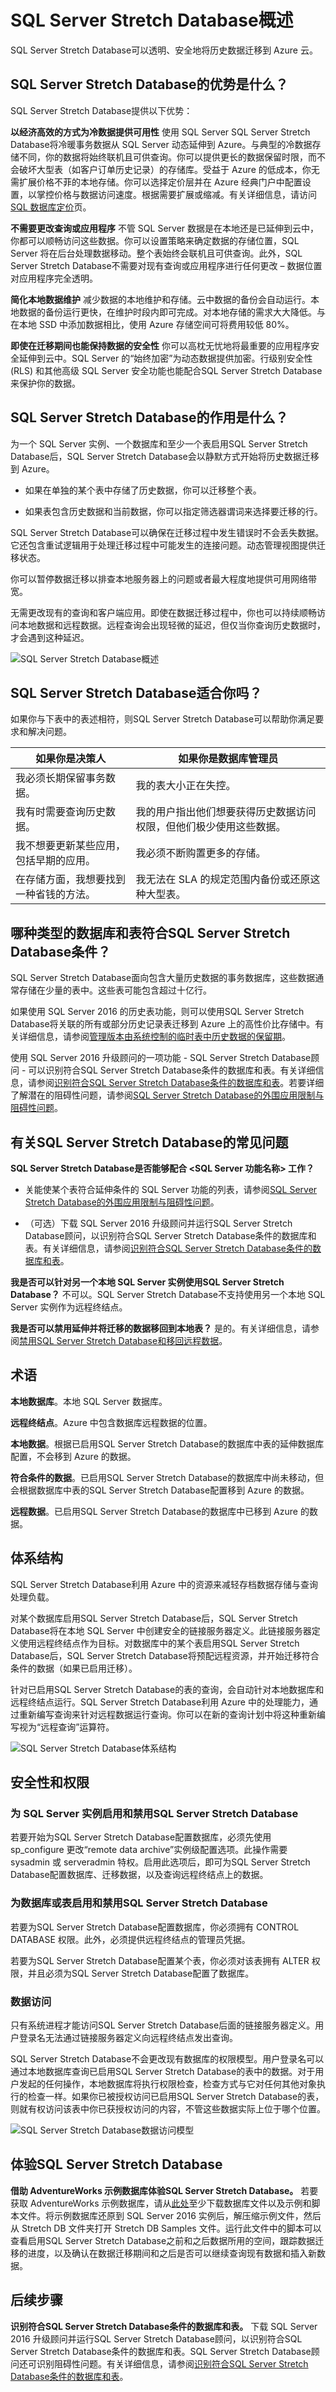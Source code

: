 <!-- Remove azure portal -->
<properties
	pageTitle="SQL Server Stretch Database概述 | Azure"
	description="了解SQL Server Stretch Database如何透明、安全地将历史数据迁移到 Azure 云。"
	services="sql-server-stretch-database"
	documentationCenter=""
	authors="douglasl"
	manager="jhubbard"
	editor="monicar"/>

<tags
	ms.service="sql-server-stretch-database"
	ms.date="02/26/2016"
	wacn.date="03/10/2016"/>

# SQL Server Stretch Database概述

SQL Server Stretch Database可以透明、安全地将历史数据迁移到 Azure 云。

## SQL Server Stretch Database的优势是什么？
SQL Server Stretch Database提供以下优势：

**以经济高效的方式为冷数据提供可用性**
使用 SQL Server SQL Server Stretch Database将冷暖事务数据从 SQL Server 动态延伸到 Azure。与典型的冷数据存储不同，你的数据将始终联机且可供查询。你可以提供更长的数据保留时限，而不会破坏大型表（如客户订单历史记录）的存储库。受益于 Azure 的低成本，你无需扩展价格不菲的本地存储。你可以选择定价层并在 Azure 经典门户中配置设置，以掌控价格与数据访问速度。根据需要扩展或缩减。有关详细信息，请访问 [SQL 数据库定价](/home/features/sql-database/pricing/)页。

**不需要更改查询或应用程序**
不管 SQL Server 数据是在本地还是已延伸到云中，你都可以顺畅访问这些数据。你可以设置策略来确定数据的存储位置，SQL Server 将在后台处理数据移动。整个表始终会联机且可供查询。此外，SQL Server Stretch Database不需要对现有查询或应用程序进行任何更改 – 数据位置对应用程序完全透明。

**简化本地数据维护**
减少数据的本地维护和存储。云中数据的备份会自动运行。本地数据的备份运行更快，在维护时段内即可完成。对本地存储的需求大大降低。与在本地 SSD 中添加数据相比，使用 Azure 存储空间可将费用较低 80%。

**即使在迁移期间也能保持数据的安全性**
你可以高枕无忧地将最重要的应用程序安全延伸到云中。SQL Server 的“始终加密”为动态数据提供加密。行级别安全性 (RLS) 和其他高级 SQL Server 安全功能也能配合SQL Server Stretch Database来保护你的数据。

## SQL Server Stretch Database的作用是什么？
为一个 SQL Server 实例、一个数据库和至少一个表启用SQL Server Stretch Database后，SQL Server Stretch Database会以静默方式开始将历史数据迁移到 Azure。

-   如果在单独的某个表中存储了历史数据，你可以迁移整个表。

-   如果表包含历史数据和当前数据，你可以指定筛选器谓词来选择要迁移的行。

SQL Server Stretch Database可以确保在迁移过程中发生错误时不会丢失数据。它还包含重试逻辑用于处理迁移过程中可能发生的连接问题。动态管理视图提供迁移状态。

你可以暂停数据迁移以排查本地服务器上的问题或者最大程度地提供可用网络带宽。

无需更改现有的查询和客户端应用。即使在数据迁移过程中，你也可以持续顺畅访问本地数据和远程数据。远程查询会出现轻微的延迟，但仅当你查询历史数据时，才会遇到这种延迟。

![SQL Server Stretch Database概述][StretchOverviewImage1]

## SQL Server Stretch Database适合你吗？
如果你与下表中的表述相符，则SQL Server Stretch Database可以帮助你满足要求和解决问题。

|如果你是决策人|如果你是数据库管理员|
|------------------------------|-------------------|
|我必须长期保留事务数据。|我的表大小正在失控。|
|我有时需要查询历史数据。|我的用户指出他们想要获得历史数据访问权限，但他们极少使用这些数据。|
|我不想要更新某些应用，包括早期的应用。|我必须不断购置更多的存储。|
|在存储方面，我想要找到一种省钱的方法。|我无法在 SLA 的规定范围内备份或还原这种大型表。|

## 哪种类型的数据库和表符合SQL Server Stretch Database条件？
SQL Server Stretch Database面向包含大量历史数据的事务数据库，这些数据通常存储在少量的表中。这些表可能包含超过十亿行。

如果使用 SQL Server 2016 的历史表功能，则可以使用SQL Server Stretch Database将关联的所有或部分历史记录表迁移到 Azure 上的高性价比存储中。有关详细信息，请参阅[管理版本由系统控制的临时表中历史数据的保留期](https://msdn.microsoft.com/zh-cn/library/mt637341.aspx)。

使用 SQL Server 2016 升级顾问的一项功能 - SQL Server Stretch Database顾问 - 可以识别符合SQL Server Stretch Database条件的数据库和表。有关详细信息，请参阅[识别符合SQL Server Stretch Database条件的数据库和表](/documentation/articles/sql-server-stretch-database-identify-databases/)。若要详细了解潜在的阻碍性问题，请参阅[SQL Server Stretch Database的外围应用限制与阻碍性问题](/documentation/articles/sql-server-stretch-database-limitations/)。

## <a name="FAQ"></a>有关SQL Server Stretch Database的常见问题
**SQL Server Stretch Database是否能够配合 &lt;SQL Server 功能名称&gt; 工作？**
-   关能使某个表符合延伸条件的 SQL Server 功能的列表，请参阅[SQL Server Stretch Database的外围应用限制与阻碍性问题](/documentation/articles/sql-server-stretch-database-limitations/)。

-   （可选）下载 SQL Server 2016 升级顾问并运行SQL Server Stretch Database顾问，以识别符合SQL Server Stretch Database条件的数据库和表。有关详细信息，请参阅[识别符合SQL Server Stretch Database条件的数据库和表](/documentation/articles/sql-server-stretch-database-identify-databases/)。

**我是否可以针对另一个本地 SQL Server 实例使用SQL Server Stretch Database？**
不可以。SQL Server Stretch Database不支持使用另一个本地 SQL Server 实例作为远程终结点。

**我是否可以禁用延伸并将迁移的数据移回到本地表？**
是的。有关详细信息，请参阅[禁用SQL Server Stretch Database和移回远程数据](/documentation/articles/sql-server-stretch-database-disable/)。

## 术语
**本地数据库**。本地 SQL Server 数据库。

**远程终结点**。Azure 中包含数据库远程数据的位置。

**本地数据**。根据已启用SQL Server Stretch Database的数据库中表的延伸数据库配置，不会移到 Azure 的数据。

**符合条件的数据**。已启用SQL Server Stretch Database的数据库中尚未移动，但会根据数据库中表的SQL Server Stretch Database配置移到 Azure 的数据。

**远程数据**。已启用SQL Server Stretch Database的数据库中已移到 Azure 的数据。

## 体系结构
SQL Server Stretch Database利用 Azure 中的资源来减轻存档数据存储与查询处理负载。

对某个数据库启用SQL Server Stretch Database后，SQL Server Stretch Database将在本地 SQL Server 中创建安全的链接服务器定义。此链接服务器定义使用远程终结点作为目标。对数据库中的某个表启用SQL Server Stretch Database后，SQL Server Stretch Database将预配远程资源，并开始迁移符合条件的数据（如果已启用迁移）。

针对已启用SQL Server Stretch Database的表的查询，会自动针对本地数据库和远程终结点运行。SQL Server Stretch Database利用 Azure 中的处理能力，通过重新编写查询来针对远程数据运行查询。你可以在新的查询计划中将这种重新编写视为“远程查询”运算符。

![SQL Server Stretch Database体系结构][StretchOverviewImage2]

## 安全性和权限

### 为 SQL Server 实例启用和禁用SQL Server Stretch Database
若要开始为SQL Server Stretch Database配置数据库，必须先使用 sp\_configure 更改“remote data archive”实例级配置选项。此操作需要 sysadmin 或 serveradmin 特权。启用此选项后，即可为SQL Server Stretch Database配置数据库、迁移数据，以及查询远程终结点上的数据。

### 为数据库或表启用和禁用SQL Server Stretch Database
若要为SQL Server Stretch Database配置数据库，你必须拥有 CONTROL DATABASE 权限。此外，必须提供远程终结点的管理员凭据。

若要为SQL Server Stretch Database配置某个表，你必须对该表拥有 ALTER 权限，并且必须为SQL Server Stretch Database配置了数据库。

### 数据访问
只有系统进程才能访问SQL Server Stretch Database后面的链接服务器定义。用户登录名无法通过链接服务器定义向远程终结点发出查询。

SQL Server Stretch Database不会更改现有数据库的权限模型。用户登录名可以通过本地数据库查询已启用SQL Server Stretch Database的表中的数据。对于用户发起的任何操作，本地数据库将执行权限检查，检查方式与它对任何其他对象执行的检查一样。如果你已被授权访问已启用SQL Server Stretch Database的表，则就有权访问该表中你已获授权访问的内容，不管这些数据实际上位于哪个位置。

![SQL Server Stretch Database数据访问模型][StretchOverviewImage3]

## 体验SQL Server Stretch Database
**借助 AdventureWorks 示例数据库体验SQL Server Stretch Database。** 若要获取 AdventureWorks 示例数据库，请从[此处](https://www.microsoft.com/download/details.aspx?id=49502)至少下载数据库文件以及示例和脚本文件。将示例数据库还原到 SQL Server 2016 实例后，解压缩示例文件，然后从 Stretch DB 文件夹打开 Stretch DB Samples 文件。运行此文件中的脚本可以查看启用SQL Server Stretch Database之前和之后数据所用的空间，跟踪数据迁移的进度，以及确认在数据迁移期间和之后是否可以继续查询现有数据和插入新数据。

## 后续步骤
**识别符合SQL Server Stretch Database条件的数据库和表。** 下载 SQL Server 2016 升级顾问并运行SQL Server Stretch Database顾问，以识别符合SQL Server Stretch Database条件的数据库和表。SQL Server Stretch Database顾问还可识别阻碍性问题。有关详细信息，请参阅[识别符合SQL Server Stretch Database条件的数据库和表](/documentation/articles/sql-server-stretch-database-identify-databases/)。

<!--Image references-->
[StretchOverviewImage1]: ./media/sql-server-stretch-database-overview/StretchDBOverview.png
[StretchOverviewImage2]: ./media/sql-server-stretch-database-overview/StretchDBOverview1.png
[StretchOverviewImage3]: ./media/sql-server-stretch-database-overview/StretchDBOverview2.png

<!---HONumber=Mooncake_0307_2016-->
